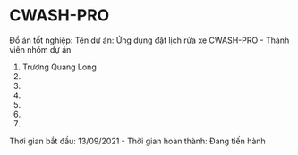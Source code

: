 # CWASH-PRO
Đồ án tốt nghiệp: 
 Tên dự án: Ứng dụng đặt lịch rửa xe CWASH-PRO - 
 Thành viên nhóm dự án
1. Trương Quang Long
2.
3.
4.
5.
6.
7.
Thời gian bắt đầu: 13/09/2021 -
Thời gian hoàn thành: Đang tiến hành
